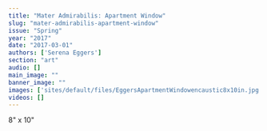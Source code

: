 ```yaml
---
title: "Mater Admirabilis: Apartment Window"
slug: "mater-admirabilis-apartment-window"
issue: "Spring"
year: "2017"
date: "2017-03-01"
authors: ['Serena Eggers']
section: "art"
audio: []
main_image: ""
banner_image: ""
images: ['sites/default/files/EggersApartmentWindowencaustic8x10in.jpg']
videos: []
---
```

8" x 10"

